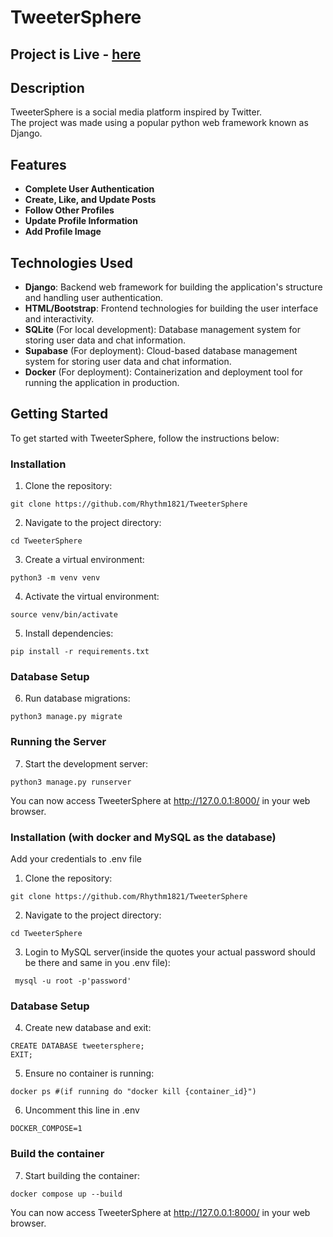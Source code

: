 # TweeterSphere

## Project is Live -  [here]((https://tweeter-sphere.vercel.app/))

## Description

TweeterSphere is a social media platform inspired by Twitter. \
The project was made using a popular python web framework known as Django.

## Features

- **Complete User Authentication**
- **Create, Like, and Update Posts**
- **Follow Other Profiles**
- **Update Profile Information**
- **Add Profile Image**



## Technologies Used

- **Django**: Backend web framework for building the application's structure and handling user authentication.
- **HTML/Bootstrap**: Frontend technologies for building the user interface and interactivity.
- **SQLite** (For local development): Database management system for storing user data and chat information.
- **Supabase** (For deployment): Cloud-based database management system for storing user data and chat information.
- **Docker** (For deployment): Containerization and deployment tool for running the application in production.

## Getting Started

To get started with TweeterSphere, follow the instructions below:


### Installation

1. Clone the repository:

```
git clone https://github.com/Rhythm1821/TweeterSphere
```


2. Navigate to the project directory:

```
cd TweeterSphere
```


3. Create a virtual environment:

```
python3 -m venv venv
```


4. Activate the virtual environment:

```
source venv/bin/activate
```


5. Install dependencies:

```
pip install -r requirements.txt
```


### Database Setup

6. Run database migrations:

```
python3 manage.py migrate
```


### Running the Server

7. Start the development server:

```
python3 manage.py runserver
```

You can now access TweeterSphere at http://127.0.0.1:8000/ in your web browser.


### Installation (with docker and MySQL as the database)

Add your credentials to .env file

1. Clone the repository:

```
git clone https://github.com/Rhythm1821/TweeterSphere
```


2. Navigate to the project directory:

```
cd TweeterSphere
```


3. Login to MySQL server(inside the quotes your actual password should be there and same in you .env file):

```
 mysql -u root -p'password'
```

### Database Setup

4. Create new database and exit:

```
CREATE DATABASE tweetersphere;
EXIT;
```


5. Ensure no container is running:

```
docker ps #(if running do "docker kill {container_id}")
```

6. Uncomment this line in .env

```
DOCKER_COMPOSE=1
```


### Build the container

7. Start building the container:

```
docker compose up --build
```

You can now access TweeterSphere at http://127.0.0.1:8000/ in your web browser.
